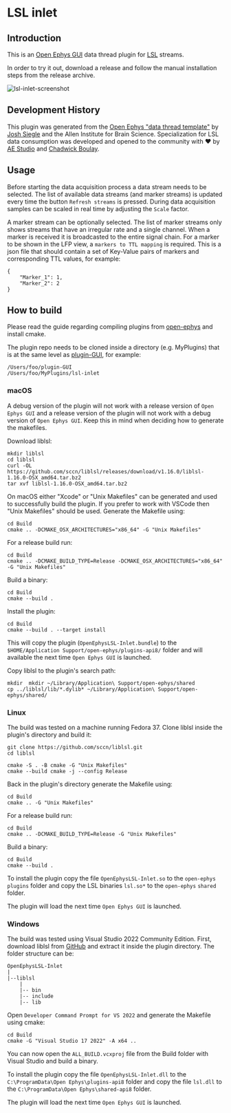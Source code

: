# LSL inlet

## Introduction

This is an [Open Ephys GUI](https://github.com/open-ephys/plugin-GUI) data thread plugin for [LSL](https://labstreaminglayer.readthedocs.io/index.html) streams.

In order to try it out, download a release and follow the manual installation steps from the release archive.

![lsl-inlet-screenshot](Resources/lsl-inlet.png)

## Development History

This plugin was generated from the [Open Ephys "data thread template"](https://github.com/open-ephys-plugins/data-thread-template) by [Josh Siegle](https://github.com/jsiegle) and the Allen Institute for Brain Science. Specialization for LSL data consumption was developed and opened to the community with :heart: by [AE Studio](https://ae.studio/) and [Chadwick Boulay](https://github.com/cboulay).

## Usage

Before starting the data acquisition process a data stream needs to be selected. The list of available data streams (and marker streams) is updated every time the button `Refresh streams` is pressed. During data acquisition samples can be scaled in real time by adjusting the `Scale` factor.

A marker stream can be optionally selected. The list of marker streams only shows streams that have an irregular rate and a single channel. When a marker is received it is broadcasted to the entire signal chain. For a marker to be shown in the LFP view, a `markers to TTL mapping` is required. This is a json file that should contain a set of Key-Value pairs of markers and corresponding TTL values, for example:
```
{
    "Marker_1": 1,
    "Marker_2": 2
}
``` 


## How to build

Please read the guide regarding compiling plugins from [open-ephys](https://open-ephys.github.io/gui-docs/Developer-Guide/Compiling-plugins.html) and install cmake.

The plugin repo needs to be cloned inside a directory (e.g. MyPlugins) that is at the same level as [plugin-GUI](https://github.com/open-ephys/plugin-GUI/), for example:

```
/Users/foo/plugin-GUI
/Users/foo/MyPlugins/lsl-inlet
```

### macOS

A debug version of the plugin will not work with a release version of `Open Ephys GUI` and a release version of the plugin will not work with a debug version of `Open Ephys GUI`. Keep this in mind when deciding how to generate the makefiles.

Download liblsl:

```
mkdir liblsl
cd liblsl
curl -OL https://github.com/sccn/liblsl/releases/download/v1.16.0/liblsl-1.16.0-OSX_amd64.tar.bz2
tar xvf liblsl-1.16.0-OSX_amd64.tar.bz2
```

On macOS either "Xcode" or "Unix Makefiles" can be generated and used to successfully build the plugin.
If you prefer to work with VSCode then "Unix Makefiles" should be used.
Generate the Makefile using:

```
cd Build
cmake .. -DCMAKE_OSX_ARCHITECTURES="x86_64" -G "Unix Makefiles"
```

For a release build run:

```
cd Build
cmake .. -DCMAKE_BUILD_TYPE=Release -DCMAKE_OSX_ARCHITECTURES="x86_64" -G "Unix Makefiles"
```

Build a binary:

```
cd Build
cmake --build .
```

Install the plugin:

```
cd Build
cmake --build . --target install
```

This will copy the plugin (`OpenEphysLSL-Inlet.bundle`) to the `$HOME/Application Support/open-ephys/plugins-api8/` folder
and will available the next time `Open Ephys GUI` is launched.

Copy liblsl to the plugin's search path:

```
mkdir  mkdir ~/Library/Application\ Support/open-ephys/shared
cp ../liblsl/lib/*.dylib* ~/Library/Application\ Support/open-ephys/shared/
```

### Linux

The build was tested on a machine running Fedora 37.
Clone liblsl inside the plugin's directory and build it:

```
git clone https://github.com/sccn/liblsl.git
cd liblsl

cmake -S . -B cmake -G "Unix Makefiles"
cmake --build cmake -j --config Release

```

Back in the plugin's directory generate the Makefile using:

```
cd Build
cmake .. -G "Unix Makefiles"
```

For a release build run:

```
cd Build
cmake .. -DCMAKE_BUILD_TYPE=Release -G "Unix Makefiles"
```

Build a binary:

```
cd Build
cmake --build .
```

To install the plugin copy the file `OpenEphysLSL-Inlet.so` to the `open-ephys` `plugins` folder and copy
the LSL binaries `lsl.so*` to the `open-ephys` `shared` folder.

The plugin will load the next time `Open Ephys GUI` is launched.


### Windows

The build was tested using Visual Studio 2022 Community Edition.
First, download liblsl from [GitHub](https://github.com/sccn/liblsl/releases/download/v1.16.0/liblsl-1.16.0-Win_amd64.zip) and extract it inside the plugin directory.
The folder structure can be:

```
OpenEphysLSL-Inlet
|
|--liblsl
	|
	|-- bin
	|-- include
	|-- lib
```

Open `Developer Command Prompt for VS 2022` and generate the Makefile using cmake:

```
cd Build
cmake -G "Visual Studio 17 2022" -A x64 ..
```

You can now open the `ALL_BUILD.vcxproj` file from the Build folder with Visual Studio and build a binary. 

To install the plugin copy the file `OpenEphysLSL-Inlet.dll` to the `C:\ProgramData\Open Ephys\plugins-api8` folder and copy
the file `lsl.dll` to the `C:\ProgramData\Open Ephys\shared-api8` folder.

The plugin will load the next time `Open Ephys GUI` is launched.
